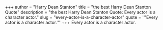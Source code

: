 +++
author = "Harry Dean Stanton"
title = "the best Harry Dean Stanton Quote"
description = "the best Harry Dean Stanton Quote: Every actor is a character actor."
slug = "every-actor-is-a-character-actor"
quote = '''Every actor is a character actor.'''
+++
Every actor is a character actor.
